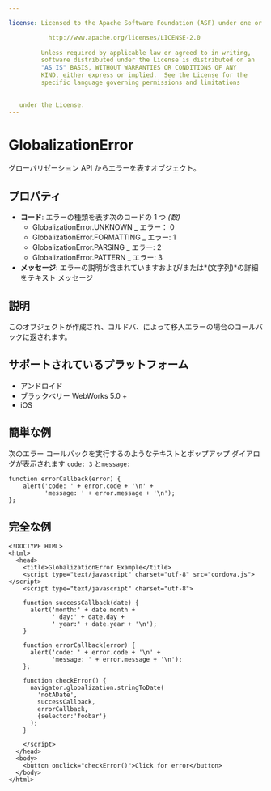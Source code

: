 ```yaml
---

license: Licensed to the Apache Software Foundation (ASF) under one or more contributor license agreements. See the NOTICE file distributed with this work for additional information regarding copyright ownership. The ASF licenses this file to you under the Apache License, Version 2.0 (the "License"); you may not use this file except in compliance with the License. You may obtain a copy of the License at

           http://www.apache.org/licenses/LICENSE-2.0
    
         Unless required by applicable law or agreed to in writing,
         software distributed under the License is distributed on an
         "AS IS" BASIS, WITHOUT WARRANTIES OR CONDITIONS OF ANY
         KIND, either express or implied.  See the License for the
         specific language governing permissions and limitations
    

   under the License.
---
```


# GlobalizationError

グローバリゼーション API からエラーを表すオブジェクト。

## プロパティ

*   **コード**: エラーの種類を表す次のコードの 1 つ *(数)* 
    *   GlobalizationError.UNKNOWN _ エラー： 0
    *   GlobalizationError.FORMATTING _ エラー: 1
    *   GlobalizationError.PARSING _ エラー: 2
    *   GlobalizationError.PATTERN _ エラー: 3
*   **メッセージ**: エラーの説明が含まれていますおよび/または*(文字列)*の詳細をテキスト メッセージ

## 説明

このオブジェクトが作成され、コルドバ、によって移入エラーの場合のコールバックに返されます。

## サポートされているプラットフォーム

*   アンドロイド
*   ブラックベリー WebWorks 5.0 +
*   iOS

## 簡単な例

次のエラー コールバックを実行するのようなテキストとポップアップ ダイアログが表示されます `code: 3` と`message:`

    function errorCallback(error) {
        alert('code: ' + error.code + '\n' +
              'message: ' + error.message + '\n');
    };
    

## 完全な例

    <!DOCTYPE HTML>
    <html>
      <head>
        <title>GlobalizationError Example</title>
        <script type="text/javascript" charset="utf-8" src="cordova.js"></script>
        <script type="text/javascript" charset="utf-8">
    
        function successCallback(date) {
          alert('month:' + date.month +
                ' day:' + date.day +
                ' year:' + date.year + '\n');
        }
    
        function errorCallback(error) {
          alert('code: ' + error.code + '\n' +
                'message: ' + error.message + '\n');
        };
    
        function checkError() {
          navigator.globalization.stringToDate(
            'notADate',
            successCallback,
            errorCallback,
            {selector:'foobar'}
          );
        }
    
        </script>
      </head>
      <body>
        <button onclick="checkError()">Click for error</button>
      </body>
    </html>